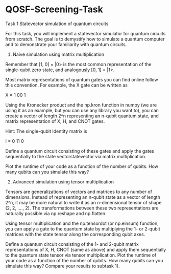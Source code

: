# QOSF-Screening-Task

Task 1 Statevector simulation of quantum circuits

For this task, you will implement a statevector simulator for quantum circuits from scratch. The goal is to demystify how to simulate a quantum computer and to demonstrate your familiarity with quantum circuits.

1) Naive simulation using matrix multiplication

Remember that  [1, 0] = |0> is the most common representation of the single-qubit zero state, and analogously [0, 1] = |1>. 

Most matrix representations of quantum gates you can find online follow this convention. For example, the X gate can be written as

X = 1  00   1  

Using the Kronecker product and the np.kron function in numpy (we are using it as an example, but you can use any library you want to), you can create a vector of length 2^n representing an n-qubit quantum state, and matrix representation of X, H, and CNOT gates. 

Hint: The single-qubit Identity matrix is

I = 0  11   0  

Define a quantum circuit consisting of these gates and apply the gates sequentially to the state vectorstatevector via matrix multiplication. 

Plot the runtime of your code as a function of the number of qubits. How many qubits can you simulate this way? 


2) Advanced simulation using tensor multiplication

Tensors are generalizations of vectors and matrices to any number of dimensions. Instead of representing an n-qubit state as a vector of length 2^n, it may be more natural to write it as an n-dimensional tensor of shape (2, 2, …., 2). The transformations between these two representations are naturally possible via np.reshape and np.flatten.

Using tensor multiplication and the np.tensordot (or np.einsum) function, you can apply a gate to the quantum state by multiplying the 1- or 2-qubit matrices with the state tensor along the corresponding qubit axes.

Define a quantum circuit consisting of the 1- and 2-qubit matrix representations of X, H, CNOT (same as above) and apply them sequentially to the quantum state tensor via tensor multiplication.
Plot the runtime of your code as a function of the number of qubits. How many qubits can you simulate this way? Compare your results to subtask 1).

